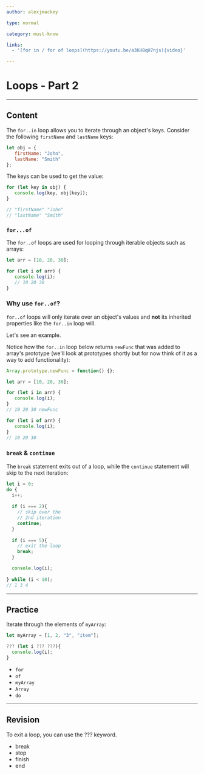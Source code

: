 ```yaml
---
author: alexjmackey

type: normal

category: must-know

links:
  - '[for in / for of loops](https://youtu.be/a3KHBqH7njs){video}'

---
```


# Loops - Part 2

---

## Content

The `for..in` loop allows you to iterate through an object's keys. Consider the following `firstName` and `lastName` keys:

```javascript
let obj = {
   firstName: "John",
   lastName: "Smith"
};
```

The keys can be used to get the value:

```javascript
for (let key in obj) {
   console.log(key, obj[key]);
}

// "firstName" "John"
// "lastName" "Smith"
```

### `for...of`

The `for..of` loops are used for looping through iterable objects such as arrays:

```javascript
let arr = [10, 20, 30];

for (let i of arr) {
   console.log(i); 
   // 10 20 30
}
```

### Why use `for..of`?

`for..of` loops will only iterate over an object's values and **not** its inherited properties like the `for..in` loop will.

Let's see an example. 

Notice how the `for..in` loop below returns `newFunc` that was added to array's prototype (we'll look at prototypes shortly but for now think of it as a way to add functionality):

```javascript
Array.prototype.newFunc = function() {};

let arr = [10, 20, 30];

for (let i in arr) {
   console.log(i); 
}
// 10 20 30 newFunc

for (let i of arr) {
   console.log(i);
}
// 10 20 30
```

### `break` & `continue`

The `break` statement exits out of a loop, while the `continue` statement will skip to the next iteration:

```javascript
let i = 0;
do {
  i++;
  
  if (i === 2){
    // skip over the 
    // 2nd iteration
    continue;
  }
  
  if (i === 5){
    // exit the loop
    break;
  }

  console.log(i);
  
} while (i < 10);
// 1 3 4
```

---

## Practice

Iterate through the elements of `myArray`:

```javascript
let myArray = [1, 2, "3", "item"];

??? (let i ??? ???){
  console.log(i);
}
```

- `for`
- `of`
- `myArray`
- `Array`
- `do`


---

## Revision

To exit a loop, you can use the ??? keyword.

- break
- stop
- finish
- end

